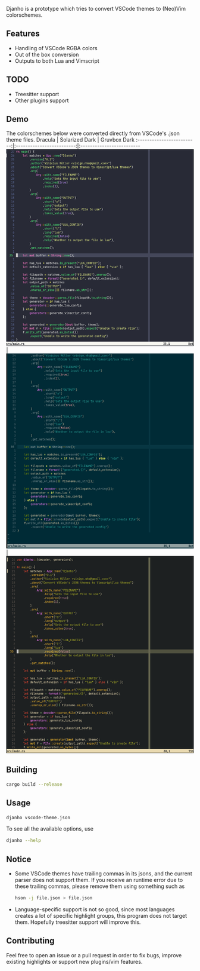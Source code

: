 Djanho is a prototype which tries to convert VSCode themes to (Neo)Vim
colorschemes.

## Features
- Handling of VSCode RGBA colors
- Out of the box conversion
- Outputs to both Lua and Vimscript

## TODO
- Treesitter support
- Other plugins support

## Demo
The colorschemes below were converted directly from VSCode's .json theme files.
Dracula                    |  Solarized Dark           | Gruvbox Dark
:-------------------------:|:-------------------------:|:-------------------------
![](./images/dracula-converted.png) | ![](./images/solarized-dark-converted.png) | ![](./images/gruvbox-dark-converted.png)

## Building
```bash
cargo build --release
```

## Usage
```bash
djanho vscode-theme.json
```
To see all the available options, use
```bash
djanho --help
```

## Notice
- Some VSCode themes have trailing commas in its jsons, and the current parser
    does not support them. If you receive an runtime error due to these trailing
    commas, please remove them using something such as
    ```bash
    hson -j file.json > file.json
    ```
- Language-specific support is not so good, since most languages creates a lot of
    specific highlight groups, this program does not target them. Hopefully
    treesitter support will improve this.

## Contributing
Feel free to open an issue or a pull request in order to fix bugs, improve
existing highlights or support new plugins/vim features.
